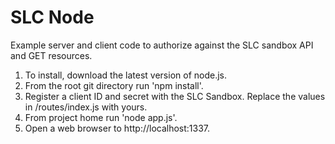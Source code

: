 SLC Node
=========

Example server and client code to authorize against the SLC sandbox API and GET resources.

1) To install, download the latest version of node.js.
2) From the root git directory run 'npm install'.
3) Register a client ID and secret with the SLC Sandbox.  Replace the values in <repo>/routes/index.js with yours.
4) From project home run 'node app.js'.
5) Open a web browser to http://localhost:1337.

